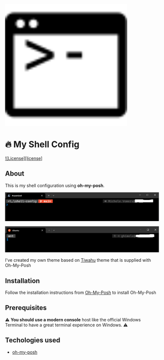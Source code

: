 <img width="400" src="./img/shell.svg" alt="shell configuration"/>

# 🔥 My Shell Config

[![License][license]](https://github.com/ghimele/shell-config/blob/main/LICENSE)


## About
This is my shell configuration using **oh-my-posh**.

![Screenshot](https://github.com/ghimele/shell-config/blob/main/img/powershell.PNG)


![Screenshot](https://github.com/ghimele/shell-config/blob/main/img/bash.png)

I've created my own theme based on [Tiwahu](https://ohmyposh.dev/docs/themes#tiwahu) theme that is supplied with Oh-My-Posh

## Installation
Follow the installation instructions from [Oh-My-Posh](https://github.com/JanDeDobbeleer/oh-my-posh) to install Oh-My-Posh

## Prerequisites

⚠ **You should use a modern console** host like the official Windows Terminal to have a great terminal experience on Windows. ⚠

## Techologies used

- [oh-my-posh](https://github.com/JanDeDobbeleer/oh-my-posh)